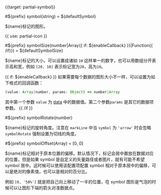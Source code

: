 {{target: partial-symbol}}

#${prefix} symbol(string) = ${defaultSymbol}

${name}标记的图形。

{{ use: partial-icon }}

#${prefix} symbolSize(number|Array{{ if: ${enableCallback} }}|Function{{ /if}}) = ${defaultSymbolSize}

${name}标记的大小，可以设置成诸如 `10` 这样单一的数字，也可以用数组分开表示高和宽，例如 `[20, 10]` 表示标记宽为`20`，高为`10`。

{{ if: ${enableCallback} }}
如果需要每个数据的图形大小不一样，可以设置为如下格式的回调函数：
```js
(value: Array|number, params: Object) => number|Array
```
其中第一个参数 `value` 为 [data](~${seriesType}.data) 中的数据值。第二个参数`params` 是其它的数据项参数。
{{ /if }}

#${prefix} symbolRotate(number)

${name}标记的旋转角度。注意在 `markLine` 中当 `symbol` 为 `'arrow'` 时会忽略 `symbolRotate` 强制设置为切线的角度。

#${prefix} symbolOffset(Array) = [0, 0]

${name}标记相对于原本位置的偏移。默认情况下，标记会居中置放在数据对应的位置，但是如果 symbol 是自定义的矢量路径或者图片，就有可能不希望 symbol 居中。这时候可以使用该配置项配置 symbol 相对于原本居中的偏移，可以是绝对的像素值，也可以是相对的百分比。

例如 `[0, '50%']` 就是把自己向上移动了一半的位置，在 symbol 图形是气泡的时候可以让图形下端的箭头对准数据点。
